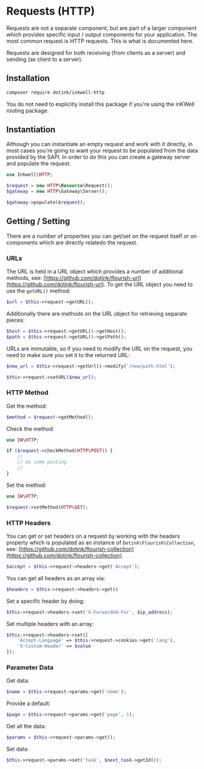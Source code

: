 # Requests (HTTP)

Requests are not a separate component, but are part of a larger component which provides specific
input / output components for your application.  The most common request is HTTP requests.  This
is what is documented here.

Requests are designed for both receiving (from clients as a server) and sending (as client to a
server).

## Installation

```bash
composer require dotink/inkwell-http
```

<div class="notice">
	<p>
		You do not need to explicitly install this package if you're using the inKWell routing
		package.
	</p>
</div>

## Instantiation

Although you can instantiate an empty request and work with it directly, in most cases you're
going to want your request to be populated from the data provided by the SAPI.  In order to do
this you can create a gateway server and populate the request.

```php
use Inkwell\HTTP;

$request = new HTTP\Resource\Request();
$gateway = new HTTP\Gateway\Server();

$gateway->populate($request);
```

## Getting / Setting

There are a number of properties you can get/set on the request itself or on components which
are directly relatedo the request.

### URLs

The URL is held in a URL object which provides a number of additional methods, see:
[https://github.com/dotink/flourish-url](https://github.com/dotink/flourish-url).  To get the URL
object you need to use the `getURL()` method:

```php
$url = $this->request->getURL();
```

Additionally there are methods on the URL object for retrieving separate pieces:

```php
$host = $this->request->getURL()->getHost();
$path = $this->request->getURL()->getPath();
```

URLs are immutable, so if you need to modify the URL on the request, you need to make sure you
set it to the returned URL:

```php
$new_url = $this->request->getUrl()->modify('/new/path.html');

$this->request->setURL($new_url);
```

### HTTP Method

Get the method:

```php
$method = $request->getMethod();
```

Check the method:

```php
use IW\HTTP;

if ($request->checkMethod(HTTP\POST)) {
	//
	// Do some posting
	//
}
```

Set the method:

```php
use IW\HTTP;

$request->setMethod(HTTP\GET);
```

### HTTP Headers

You can get or set headers on a request by working with the headers property which is populated
as an instance of `Dotink\Flourish\Collection`, see:
[https://github.com/dotink/flourish-collection](https://github.com/dotink/flourish-collection).

```php
$accept = $this->request->headers->get('Accept');
```

You can get all headers as an array via:

```php
$headers = $this->request->headers->get()
```

Set a specific header by doing:

```php
$this->request->headers->set('X-Forwarded-For', $ip_address);
```

Set multiple headers with an array:

```php
$this->request->headers->set([
	'Accept-Language' => $this->request->cookies->get('lang'),
	'X-Custom-Header' => $value
]);
```

### Parameter Data

Get data:

```php
$name = $this->request->params->get('name');
```

Provide a default:

```php
$page = $this->request->params->get('page', 1);
```

Get all the data:

```php
$params = $this->request->params->get();
```

Set data:

```php
$this->request->params->set('task', $next_task->getId());
```
